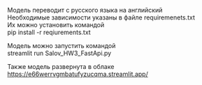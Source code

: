 Модель переводит с русского языка на английский  
Необходимые зависимости указаны в файле requiremenets.txt  
Их можно установить командой  
pip install -r reqiurements.txt  

Модель можно запустить командой  
streamlit run Salov_HW3_FastApi.py  

Также модель развернута в облаке  
https://e66werrvgmbatufyzucqma.streamlit.app/  
